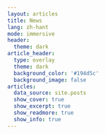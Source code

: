 ```yaml
---
layout: articles
title: News
lang: zh-hant
mode: immersive
header:
  theme: dark
article_header:
  type: overlay
  theme: dark
  background_color: '#194d5c'
  background_image: false
articles:
  data_source: site.posts
  show_cover: true
  show_excerpt: true
  show_readmore: true
  show_info: true
---
```

